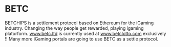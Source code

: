 # BETC
BETCHIPS is a settlement protocol based on Ethereum for the iGaming industry. Changing the way people get rewarded, playing igaming platorform. www.betc.ltd is currently used at www.betclotto.com exclusively !! Many more iGaming portals are going to use BETC as a settle protocol.

